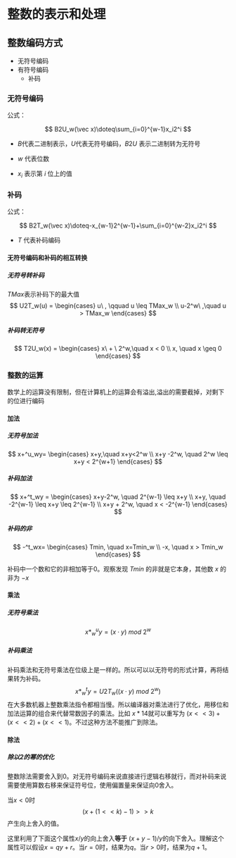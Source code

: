 # 整数的表示和处理

##  整数编码方式

- 无符号编码
- 有符号编码
  - 补码

### 无符号编码

公式：

$$
B2U_w(\vec x)\doteq\sum_{i=0}^{w-1}x_i2^i
$$

- $B$代表二进制表示，$U$代表无符号编码，$B2U$ 表示二进制转为无符号

- $w$ 代表位数

- $x_i$ 表示第 $i$ 位上的值

### 补码

公式：

$$
B2T_w(\vec x)\doteq-x_{w-1}2^{w-1}+\sum_{i=0}^{w-2}x_i2^i
$$

- $T$ 代表补码编码

#### 无符号编码和补码的相互转换

##### 无符号转补码

$TMax$表示补码下的最大值
$$
U2T_w(u) = 
\begin{cases} 
u\ ,  \qquad u \leq TMax_w \\ 
u-2^w\ ,\quad u > TMax_w 
\end{cases}
$$

##### 补码转无符号

$$
T2U_w(x) = 
\begin{cases}
x\ + \ 2^w,\quad x < 0 \\
x, \quad x \geq 0
\end{cases}
$$



### 整数的运算

数学上的运算没有限制，但在计算机上的运算会有溢出,溢出的需要截掉，对剩下的位进行编码

#### 加法

##### 无符号加法

$$
x+^u_wy=
\begin{cases}
x+y,\quad x+y<2^w \\
x+y -2^w, \quad 2^w \leq x+y < 2^{w+1}
\end{cases}
$$

##### 补码加法

$$
x+^t_wy = 
\begin{cases} 
x+y-2^w, \quad 2^{w-1} \leq x+y \\
x+y, \quad -2^{w-1} \leq x+y \leq 2^{w-1} \\
x+y + 2^w, \quad x < -2^{w-1}
\end{cases}
$$

##### 补码的非

$$
-^t_wx=
\begin{cases}
Tmin, \quad x=Tmin_w \\
-x, \quad x > Tmin_w
\end{cases}
$$

补码中一个数和它的非相加等于0。观察发现 $Tmin$ 的非就是它本身，其他数 $x$ 的非为 $-x$

#### 乘法

##### 无符号乘法

$$
x *^u_wy=(x \cdot y)\ mod \ 2^w
$$

##### 补码乘法

补码乘法和无符号乘法在位级上是一样的。所以可以以无符号的形式计算，再将结果转为补码。
$$
x *^t_wy = U2T_w((x\cdot y)\ mod \ 2^w)
$$
在大多数机器上整数乘法指令都相当慢。所以编译器对乘法进行了优化，用移位和加法运算的组合来代替常数因子的乘法。比如 $x*14$就可以重写为 $(x<<3)+(x<<2)+(x<<1)$。不过这种方法不能推广到除法。

#### 除法

##### 除以2的幂的优化

整数除法需要舍入到0。对无符号编码来说直接进行逻辑右移就行，而对补码来说需要使用算数右移来保证符号位，使用偏置量来保证向0舍入。

当$x<0$时
$$
(x+(1<<k)-1)>>k
$$
产生向上舍入的值。

这里利用了下面这个属性$x/y$的向上舍入**等于** $(x+y-1)/y$的向下舍入。理解这个属性可以假设$x = qy + r$。当$r = 0$时，结果为$q$。当$r > 0$时，结果为$q+1$。

